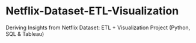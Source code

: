# Netflix-Dataset-ETL-Visualization
Deriving Insights from Netflix Dataset:  ETL + Visualization Project (Python, SQL &amp; Tableau)
